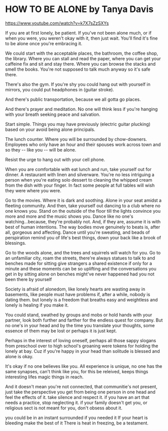 # HOW TO BE ALONE by Tanya Davis

https://www.youtube.com/watch?v=k7X7sZzSXYs

If you are at first lonely,  be patient. If you've not been alone much, or if when you were, you weren't okay with it, then just wait. You'll find it's fine to be alone once you're embracing it.

We could start with the acceptable places, the bathroom, the coffee shop, the library. Where you can stall and read the paper, where you can get your caffeine fix and sit and stay there. Where you can browse the stacks and smell the books. You're not supposed to talk much anyway so it's safe there.

There's also the gym. If you're shy you could hang out with yourself in mirrors, you could put headphones in (guitar stroke). 

And there's public transportation, because we all gotta go places. 

And there's prayer and meditation. No one will think less if you're hanging with your breath seeking peace and salvation.

Start simple. Things you may have previously (electric guitar plucking) based on your avoid being alone principals. 

The lunch counter. Where you will be surrounded by chow-downers. Employees who only have an hour and their spouses work across town and so they -- like you -- will be alone.

Resist the urge to hang out with your cell phone. 

When you are comfortable with eat lunch and run, take yourself out for dinner. A restaurant with linen and silverware. You're no less intriguing a person when you're eating solo dessert to cleaning the whipped cream from the dish with your finger. In fact some people at full tables will wish they were where you were.

Go to the movies. Where it is dark and soothing. Alone in your seat amidst a fleeting community. 
And then, take yourself out dancing to a club where no one knows you. Stand on the outside of the floor till the lights convince you more and more and the music shows you. Dance like no one's watching...because, they're probably not. And, if they are, assume it is with best of human intentions. The way bodies move genuinely to beats is, after all, gorgeous and affecting. Dance until you're sweating, and beads of perspiration remind you of life's best things, down your back like a brook of blessings.

Go to the woods alone, and the trees and squirrels will watch for you.
Go to an unfamiliar city, roam the streets, there're always statues to talk to and benches made for sitting give strangers a shared existence if only for a minute and these moments can be so uplifting and the conversations you get in by sitting alone on benches might've never happened had you not been there by yourself

Society is afraid of alonedom, like lonely hearts are wasting away in basements, like people must have problems if, after a while, nobody is dating them. but lonely is a freedom that breaths easy and weightless and lonely is healing if you make it.

You could stand, swathed by groups and mobs or hold hands with your partner, look both further and farther for the endless quest for company. But no one's in your head and by the time you translate your thoughts, some essence of them may be lost or perhaps it is just kept. 

Perhaps in the interest of loving oneself, perhaps all those sappy slogans from preschool over to high school's groaning were tokens for holding the lonely at bay. Cuz if you're happy in your head than solitude is blessed and alone is okay.

It's okay if no one believes like you. All experience is unique, no one has the same synapses, can't think like you, for this be releived, keeps things interesting lifes magic  things in reach. 

And it doesn't mean you're not connected, that communitie's not present, just take the perspective you get from being one person in one head and feel the effects of it. take silence and respect it. if you have an art that needs a practice, stop neglecting it. if your family doesn't get you, or religious sect is not meant for you, don't obsess about it. 

you could be in an instant surrounded if you needed it
If your heart is bleeding make the best of it 
There is heat in freezing, be a testament.